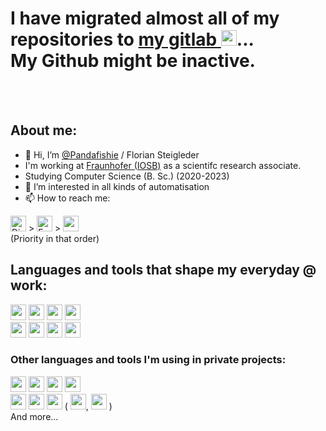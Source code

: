 # I have migrated almost all of my repositories to [my gitlab <img src="https://img.shields.io/badge/Gitlab-282C34?logo=gitlab&" height="25" />](https://gitlab.com/PandaFish/)...<br/>My Github might be inactive.
<br/>
<br/>

## About me:
- 👋 Hi, I’m [@Pandafishie](https://github.com/Pandafishie) / Florian Steigleder
- I'm working at [Fraunhofer (IOSB)](https://www.iosb.fraunhofer.de/) as a scientifc research associate.
- Studying Computer Science (B. Sc.) (2020-2023)
- 👀 I’m interested in all kinds of automatisation
- 📫 How to reach me:

[<img src="https://img.shields.io/badge/-PandaFish%236906-282C34?logo=Discord" alt="Discord logo" title="Discord" height="25" />](https://discord.com/users/244126983489978368) >
<a href="mailto:alt.florian1@gmail.com?subject=%5BGithub%5D%20-%20Subject"><img src="https://img.shields.io/badge/-Gmail-282C34?logo=Gmail" alt="Email logo" title="Email" height="25" /></a> >
[<img src="https://img.shields.io/badge/Instagram-%23282C34.svg?logo=Instagram" height="25" />](https://www.instagram.com/flos.flo/)
<br/> (Priority in that order)
<br/>

## Languages and tools that shape my everyday @ work:
<p>
<img src="https://img.shields.io/badge/C%23-282C34?logo=csharp" height="25" />
<img src="https://img.shields.io/badge/C++-282C34?logo=cplusplus" height="25" />
<img src="https://img.shields.io/badge/C-282C34?logo=c" height="25" />
<img src="https://img.shields.io/badge/Python-282C34?logo=python&" height="25" />
<br/>
<img src="https://img.shields.io/badge/Git-282C34?logo=git" height="25" />
<img src="https://img.shields.io/badge/Gitlab-282C34?logo=gitlab&" height="25" />
<img src="https://img.shields.io/badge/VS-282C34?logo=visualstudio" height="25" />
<img src="https://img.shields.io/badge/VSC-282C34?logo=visualstudiocode" height="25" />
</p>

### Other languages and tools I'm using in private projects:
<p>
<img src="https://img.shields.io/badge/Java-282C34?logo=java" height="25" />
<img src="https://img.shields.io/badge/JS-282C34?logo=javascript" height="25" />
<img src="https://img.shields.io/badge/CSS-282C34?logo=css3" height="25" />
<img src="https://img.shields.io/badge/html-282C34?logo=html5" height="25" />
<br/>
<img src="https://img.shields.io/badge/IntelliJ-282C34?logo=intellijidea" height="25" />
<img src="https://img.shields.io/badge/Eclipse-282C34?logo=eclipseide" height="25" />
<img src="https://img.shields.io/badge/Linux-FCC624?logo=linux&logoColor=black" height="25" />
(
<img src="https://img.shields.io/badge/SUSE-0C322C?logo=SUSE" height="25" />, 
<img src="https://img.shields.io/badge/Debian-D70A53?logo=debian" height="25" />
)
<br/>
And more...
</p>

<!--
- 👋 Hi, I’m @Pandafishie
- 👀 I’m interested in ...
- 🌱 I’m currently learning ...
- 💞️ I’m looking to collaborate on ...
- 📫 How to reach me ... 
-->

<!---
Pandafishie/Pandafishie is a ✨ special ✨ repository because its `README.md` (this file) appears on your GitHub profile.
You can click the Preview link to take a look at your changes.
--->
